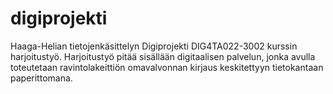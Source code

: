 # digiprojekti
Haaga-Helian tietojenkäsittelyn  Digiprojekti DIG4TA022-3002 kurssin harjoitustyö. Harjoitustyö pitää sisällään digitaalisen palvelun, jonka avulla toteutetaan ravintolakeittiön omavalvonnan kirjaus keskitettyyn tietokantaan paperittomana.
